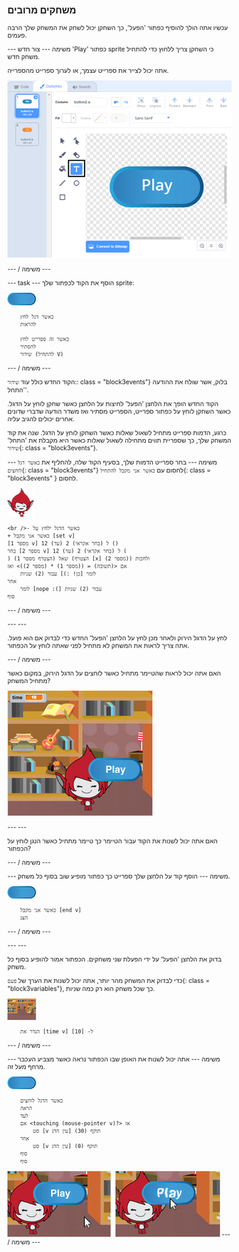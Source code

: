 ## משחקים מרובים

עכשיו אתה הולך להוסיף כפתור 'הפעל', כך השחקן יכול לשחק את המשחק שלך הרבה פעמים.

\--- משימה \--- צור חדש 'Play' כפתור sprite כי השחקן צריך ללחוץ כדי להתחיל משחק חדש.

אתה יכול לצייר את ספרייט עצמך, או לערוך ספרייט מהספרייה.

![תמונה של לחצן ההפעלה](images/brain-play.png)

\--- / משימה \---

\--- task \--- הוסף את הקוד לכפתור שלך sprite:

![כפתור sprite](images/button-sprite.png)

```blocks3
    כאשר דגל לחץ
    להראות

    כאשר זה ספרייט לחץ
    להסתיר
    שידור (להתחיל V)
```

\--- / משימה \---

הקוד החדש כולל עוד `שידור`:: class = "block3events"} בלוק, אשר שולח את ההודעה 'התחל'.

הקוד החדש הופך את הלחצן 'הפעל' לחיצות על הלחצן כאשר שחקן לוחץ על הדגל. כאשר השחקן לוחץ על כפתור ספרייט, הספרייט מסתיר ואז משדר הודעה שדברי שדונים אחרים יכולים להגיב עליה.

כרגע, הדמות ספרייט מתחיל לשאול שאלות כאשר השחקן לוחץ על הדגל. שנה את קוד המשחק שלך, כך שספריית תווים מתחילה לשאול שאלות כאשר היא מקבלת את 'התחל' `שידור`{: class = "block3events"}.

\--- משימה \--- בחר ספרייט הדמות שלך, בסעיף הקוד שלה, להחליף את `כאשר דגל לוחצים`{: class = "block3events"} לחסום עם `כאשר אני מקבל להתחיל`{: class = "block3events" } לחסום.

![שדון תווים](images/giga-sprite.png)

```blocks3
<br />- כאשר הדגל ילחץ על
+ כאשר אני מקבל [set v]
[מספר 1 v] ל (בחר אקראי) 2 (עד) 12 ()
בחר [מספר 2 v] ל (בחר אקראי) 2 (עד) 12 (
) שאל (הצטרף מספר 1) (הצטרף [x] (מספר 2)) ולחכות
אם <(תשובה) = ((מספר 1) * (מספר 2))> ואז
    לומר [כן! :)] עבור (2) שניות
אחר
    לומר [nope :(] עבור (2) שניות
סוף
```

\--- / משימה \---

\--- \---

לחץ על הדגל הירוק ולאחר מכן לחץ על הלחצן 'הפעל' החדש כדי לבדוק אם הוא פועל. אתה צריך לראות את המשחק לא מתחיל לפני שאתה לוחץ על הכפתור.

\--- / משימה \---

האם אתה יכול לראות שהטיימר מתחיל כאשר לוחצים על הדגל הירוק, במקום כאשר מתחיל המשחק?

![טיימר התחיל](images/brain-timer-bug.png)

\--- \---

האם אתה יכול לשנות את הקוד עבור הטיימר כך טיימר מתחיל כאשר הנגן לוחץ על הכפתור?

\--- / משימה \---

\--- משימה \--- הוסף קוד על הלחצן שלך ספרייט כך כפתור מופיע שוב בסוף כל משחק.

![כפתור sprite](images/button-sprite.png)

```blocks3
    כאשר אני מקבל [end v]
    הצג
```

\--- / משימה \---

\--- \---

בדוק את הלחצן 'הפעל' על ידי הפעלת שני משחקים. הכפתור אמור להופיע בסוף כל משחק.

כדי לבדוק את המשחק מהר יותר, אתה יכול לשנות את הערך של `פעם`{: class = "block3variables"}, כך שכל משחק הוא רק כמה שניות.

![שלב](images/stage-sprite.png)

```blocks3
    הגדר את [time v] ל- [10]
```

\--- / משימה \---

\--- משימה \--- אתה יכול לשנות את האופן שבו הכפתור נראה כאשר מצביע העכבר מרחף מעל זה.

![כפתור](images/button-sprite.png)

```blocks3
    כאשר הדגל לוחצים
    הראה
    לעד
    אם <touching (mouse-pointer v)?> אז
        סט [v עין הדג] תוקף (30)
    אחר
        סט [v עין הדג] תוקף (0)
    סוף
    סוף
```

![צילום מסך](images/brain-fisheye.png) \--- / משימה \---